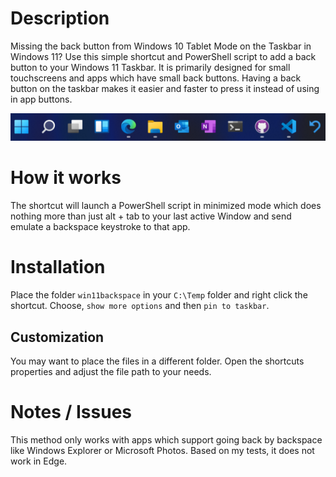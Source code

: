 # Description

Missing the back button from Windows 10 Tablet Mode on the Taskbar in Windows 11?
Use this simple shortcut and PowerShell script to add a back button to your Windows 11 Taskbar.
It is primarily designed for small touchscreens and apps which have small back buttons. Having a back button on the taskbar makes it easier and faster to press it instead of using in app buttons.

![Taskbar](taskbar.png)

# How it works
The shortcut will launch a PowerShell script in minimized mode which does nothing more than just alt + tab to your last active Window and send emulate a backspace keystroke to that app.

# Installation
Place the folder `win11backspace` in your `C:\Temp` folder and right click the shortcut. Choose, `show more options` and then `pin to taskbar`.

## Customization
You may want to place the files in a different folder. Open the shortcuts properties and adjust the file path to your needs.

# Notes / Issues
This method only works with apps which support going back by backspace like Windows Explorer or Microsoft Photos. Based on my tests, it does not work in Edge. 